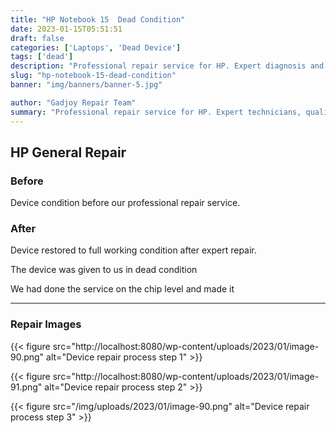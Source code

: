 ```yaml
---
title: "HP Notebook 15  Dead Condition"
date: 2023-01-15T05:51:51
draft: false
categories: ['Laptops', 'Dead Device']
tags: ['dead']
description: "Professional repair service for HP. Expert diagnosis and quality repairs in Bangalore."
slug: "hp-notebook-15-dead-condition"
banner: "img/banners/banner-5.jpg"

author: "Gadjoy Repair Team"
summary: "Professional repair service for HP. Expert technicians, quality parts, warranty included."
---
```


## HP General Repair

### Before

Device condition before our professional repair service.

### After

Device restored to full working condition after expert repair.

The device was given to us in dead condition

We had done the service on the chip level and made it

---

### Repair Images

{{< figure src="http://localhost:8080/wp-content/uploads/2023/01/image-90.png" alt="Device repair process step 1" >}}

{{< figure src="http://localhost:8080/wp-content/uploads/2023/01/image-91.png" alt="Device repair process step 2" >}}

{{< figure src="/img/uploads/2023/01/image-90.png" alt="Device repair process step 3" >}}

